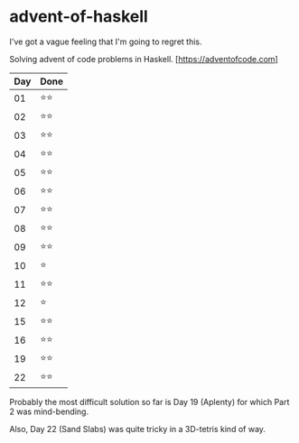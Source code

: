 # advent-of-haskell
I've got a vague feeling that I'm going to regret this.

Solving advent of code problems in Haskell.
[https://adventofcode.com]

|Day|Done|
|---|----|
|01 |⭐️⭐️|
|02 |⭐️⭐️|
|03 |⭐️⭐️|
|04 |⭐️⭐️|
|05 |⭐️⭐️|
|06 |⭐️⭐️|
|07 |⭐️⭐️|
|08 |⭐️⭐️|
|09 |⭐️⭐️|
|10|⭐️ |
|11|⭐️⭐️|
|12|⭐️ |
|15|⭐️⭐️|
|16|⭐️⭐️|
|19|⭐️⭐️|
|22|⭐️⭐️|

Probably the most difficult solution so far is Day 19 (Aplenty) for which Part 2 was mind-bending.

Also, Day 22 (Sand Slabs) was quite tricky in a 3D-tetris kind of way.
